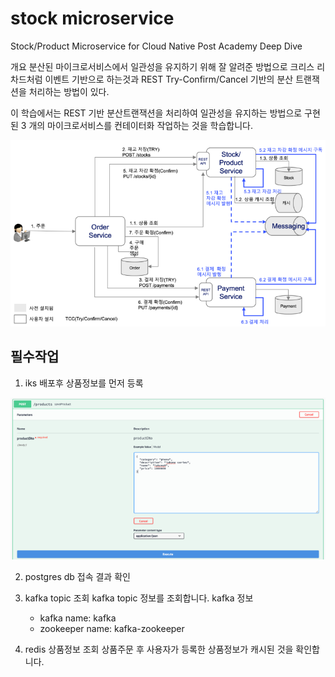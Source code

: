 # stock microservice
Stock/Product Microservice for Cloud Native Post Academy Deep Dive

개요
분산된 마이크로서비스에서 일관성을 유지하기 위해 잘 알려준 방법으로 크리스 리차드처럼
이벤트 기반으로 하는것과 REST Try-Confirm/Cancel 기반의 분산 트랜잭션을 처리하는 방법이 있다.

이 학습에서는 REST 기반 분산트랜잭션을 처리하여 일관성을 유지하는 방법으로 구현된 3 개의 마이크로서비스를
컨테이터화 작업하는 것을 학습합니다.

![alt text](img/rest_tcc.png)

## 필수작업
 1. iks 배포후 상품정보를 먼저 등록

![alt text](img/post_product.png)

 2. postgres db 접속 결과 확인

 3. kafka topic 조회
    kafka topic 정보를 조회합니다.
    kafka 정보
    * kafka name: kafka
    * zookeeper name: kafka-zookeeper

 4. redis 상품정보 조회
    상품주문 후 사용자가 등록한 상품정보가 캐시된 것을 확인합니다.
